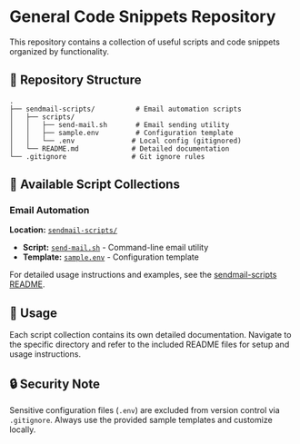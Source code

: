 # General Code Snippets Repository

This repository contains a collection of useful scripts and code snippets organized by functionality.

## 📁 Repository Structure

```
.
├── sendmail-scripts/          # Email automation scripts
│   ├── scripts/
│   │   ├── send-mail.sh       # Email sending utility
│   │   ├── sample.env         # Configuration template
│   │   └── .env              # Local config (gitignored)
│   └── README.md             # Detailed documentation
└── .gitignore                # Git ignore rules
```

## 🚀 Available Script Collections

### Email Automation
**Location:** [`sendmail-scripts/`](sendmail-scripts/)
- **Script:** [`send-mail.sh`](sendmail-scripts/scripts/send-mail.sh) - Command-line email utility
- **Template:** [`sample.env`](sendmail-scripts/scripts/sample.env) - Configuration template

For detailed usage instructions and examples, see the [sendmail-scripts README](sendmail-scripts/README.md).

## 📝 Usage

Each script collection contains its own detailed documentation. Navigate to the specific directory and refer to the included README files for setup and usage instructions.

## 🔒 Security Note

Sensitive configuration files (`.env`) are excluded from version control via `.gitignore`. Always use the provided sample templates and customize locally.